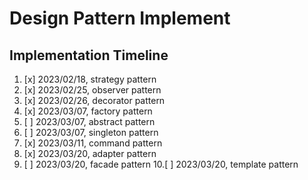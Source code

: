 # Design Pattern Implement

## Implementation Timeline

1. [x] 2023/02/18, strategy pattern
2. [x] 2023/02/25, observer pattern
3. [x] 2023/02/26, decorator pattern
4. [x] 2023/03/07,  factory pattern
5. [ ] 2023/03/07,  abstract pattern
6. [ ] 2023/03/07,  singleton pattern
7. [x] 2023/03/11, command pattern
8. [x] 2023/03/20,  adapter pattern
9. [ ] 2023/03/20,  facade pattern
10.[ ] 2023/03/20, template pattern

